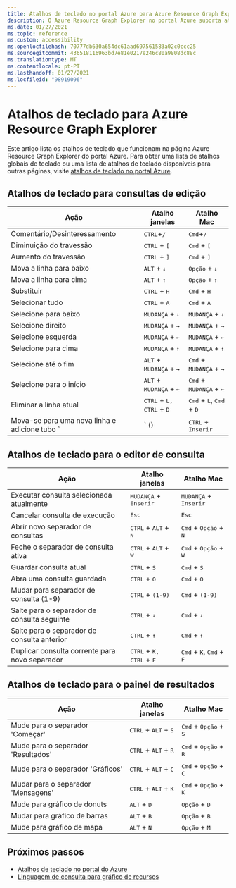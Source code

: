 ```yaml
---
title: Atalhos de teclado no portal Azure para Azure Resource Graph Explorer
description: O Azure Resource Graph Explorer no portal Azure suporta atalhos de teclado para o ajudar a executar ações e navegar.
ms.date: 01/27/2021
ms.topic: reference
ms.custom: accessibility
ms.openlocfilehash: 70777db630a654dc61aad697561583a02c0ccc25
ms.sourcegitcommit: 436518116963bd7e81e0217e246c80a9808dc88c
ms.translationtype: MT
ms.contentlocale: pt-PT
ms.lasthandoff: 01/27/2021
ms.locfileid: "98919096"
---
```

# <a name="keyboard-shortcuts-for-azure-resource-graph-explorer"></a>Atalhos de teclado para Azure Resource Graph Explorer

Este artigo lista os atalhos de teclado que funcionam na página Azure Resource Graph Explorer do portal Azure. Para obter uma lista de atalhos globais de teclado ou uma lista de atalhos de teclado disponíveis para outras páginas, visite [atalhos de teclado no portal Azure](../../../azure-portal/azure-portal-keyboard-shortcuts.md).

## <a name="keyboard-shortcuts-for-editing-queries"></a>Atalhos de teclado para consultas de edição

| Ação | Atalho janelas | Atalho Mac |
|---|---|---|
|Comentário/Desinteressamento |<kbd>CTRL</kbd>+<kbd>/</kbd> | <kbd>Cmd</kbd>+<kbd>/</kbd> |
|Diminuição do travessão |<kbd>CTRL</kbd> + <kbd>[</kbd> |<kbd>Cmd</kbd> + <kbd>[</kbd> |
|Aumento do travessão |<kbd>CTRL</kbd> + <kbd>]</kbd> |<kbd>Cmd</kbd> + <kbd>]</kbd> |
|Mova a linha para baixo |<kbd>ALT</kbd> + <kbd>↓</kbd> |<kbd>Opção</kbd> + <kbd>↓</kbd> |
|Mova a linha para cima |<kbd>ALT</kbd> + <kbd>↑</kbd> |<kbd>Opção</kbd> + <kbd>↑</kbd> |
|Substituir |<kbd>CTRL</kbd> + <kbd>H</kbd> |<kbd>Cmd</kbd> + <kbd>H</kbd> |
|Selecionar tudo |<kbd>CTRL</kbd> + <kbd>A</kbd> |<kbd>Cmd</kbd> + <kbd>A</kbd> |
|Selecione para baixo |<kbd>MUDANÇA</kbd> + <kbd>↓</kbd> |<kbd>MUDANÇA</kbd> + <kbd>↓</kbd> |
|Selecione direito |<kbd>MUDANÇA</kbd> + <kbd>→</kbd> |<kbd>MUDANÇA</kbd> + <kbd>→</kbd> |
|Selecione esquerda |<kbd>MUDANÇA</kbd> + <kbd>←</kbd> |<kbd>MUDANÇA</kbd> + <kbd>←</kbd> |
|Selecione para cima |<kbd>MUDANÇA</kbd> + <kbd>↑</kbd> |<kbd>MUDANÇA</kbd> + <kbd>↑</kbd> |
|Selecione até o fim |<kbd>ALT</kbd> + <kbd>MUDANÇA</kbd> + <kbd>→</kbd> |<kbd>Cmd</kbd> + <kbd>MUDANÇA</kbd> + <kbd>→</kbd> |
|Selecione para o início |<kbd>ALT</kbd> + <kbd>MUDANÇA</kbd> + <kbd>←</kbd> |<kbd>Cmd</kbd> + <kbd>MUDANÇA</kbd> + <kbd>←</kbd> |
|Eliminar a linha atual |<kbd>CTRL</kbd> + <kbd>L,</kbd> <kbd>CTRL</kbd> + <kbd>D</kbd>  |<kbd>Cmd</kbd> + <kbd>L</kbd>, <kbd>Cmd</kbd> + <kbd>D</kbd> |
|Mova-se para uma nova linha e adicione tubo `|` () |<kbd>CTRL</kbd> + <kbd>Inserir</kbd> |<kbd>Cmd</kbd> + <kbd>Inserir</kbd> |

## <a name="keyboard-shortcuts-for-the-query-editor"></a>Atalhos de teclado para o editor de consulta

| Ação | Atalho janelas | Atalho Mac |
|---|---|---|
|Executar consulta selecionada atualmente |<kbd>MUDANÇA</kbd> + <kbd>Inserir</kbd> | <kbd>MUDANÇA</kbd> + <kbd>Inserir</kbd> |
|Cancelar consulta de execução |<kbd>Esc</kbd> | <kbd>Esc</kbd> |
|Abrir novo separador de consultas |<kbd>CTRL</kbd> + <kbd>ALT</kbd> + <kbd>N</kbd> | <kbd>Cmd</kbd> + <kbd>Opção</kbd> + <kbd>N</kbd> |
|Feche o separador de consulta ativa |<kbd>CTRL</kbd> + <kbd>ALT</kbd> + <kbd>W</kbd> | <kbd>Cmd</kbd> + <kbd>Opção</kbd> + <kbd>W</kbd> |
|Guardar consulta atual |<kbd>CTRL</kbd> + <kbd>S</kbd> | <kbd>Cmd</kbd> + <kbd>S</kbd> |
|Abra uma consulta guardada |<kbd>CTRL</kbd> + <kbd>O</kbd> | <kbd>Cmd</kbd> + <kbd>O</kbd> |
|Mudar para separador de consulta (1-9) |<kbd>CTRL</kbd> + <kbd>(1-9)</kbd> | <kbd>Cmd</kbd> + <kbd>(1-9)</kbd> |
|Salte para o separador de consulta seguinte |<kbd>CTRL</kbd> + <kbd>↓</kbd> | <kbd>Cmd</kbd> + <kbd>↓</kbd> |
|Salte para o separador de consulta anterior |<kbd>CTRL</kbd> + <kbd>↑</kbd> | <kbd>Cmd</kbd> + <kbd>↑</kbd> |
|Duplicar consulta corrente para novo separador |<kbd>CTRL</kbd> + <kbd>K,</kbd> <kbd>CTRL</kbd> + <kbd>F</kbd> | <kbd>Cmd</kbd> + <kbd>K</kbd>, <kbd>Cmd</kbd> + <kbd>F</kbd> |

## <a name="keyboard-shortcuts-for-the-results-pane"></a>Atalhos de teclado para o painel de resultados

| Ação | Atalho janelas | Atalho Mac |
|---|---|---|
|Mude para o separador 'Começar'  |<kbd>CTRL</kbd> + <kbd>ALT</kbd> + <kbd>S</kbd> | <kbd>Cmd</kbd> + <kbd>Opção</kbd> + <kbd>S</kbd> |
|Mude para o separador 'Resultados'  |<kbd>CTRL</kbd> + <kbd>ALT</kbd> + <kbd>R</kbd> | <kbd>Cmd</kbd> + <kbd>Opção</kbd> + <kbd>R</kbd> |
|Mude para o separador 'Gráficos'  |<kbd>CTRL</kbd> + <kbd>ALT</kbd> + <kbd>C</kbd> | <kbd>Cmd</kbd> + <kbd>Opção</kbd> + <kbd>C</kbd> |
|Mudar para o separador 'Mensagens'  |<kbd>CTRL</kbd> + <kbd>ALT</kbd> + <kbd>K</kbd> | <kbd>Cmd</kbd> + <kbd>Opção</kbd> + <kbd>K</kbd> |
|Mude para gráfico de donuts  |<kbd>ALT</kbd> + <kbd>D</kbd> | <kbd>Opção</kbd> + <kbd>D</kbd> |
|Mudar para gráfico de barras  |<kbd>ALT</kbd> + <kbd>B</kbd> | <kbd>Opção</kbd> + <kbd>B</kbd> |
|Mude para gráfico de mapa  |<kbd>ALT</kbd> + <kbd>N</kbd> | <kbd>Opção</kbd> + <kbd>M</kbd> |

## <a name="next-steps"></a>Próximos passos

- [Atalhos de teclado no portal do Azure](../../../azure-portal/azure-portal-keyboard-shortcuts.md)
- [Linguagem de consulta para gráfico de recursos](../concepts/query-language.md)
